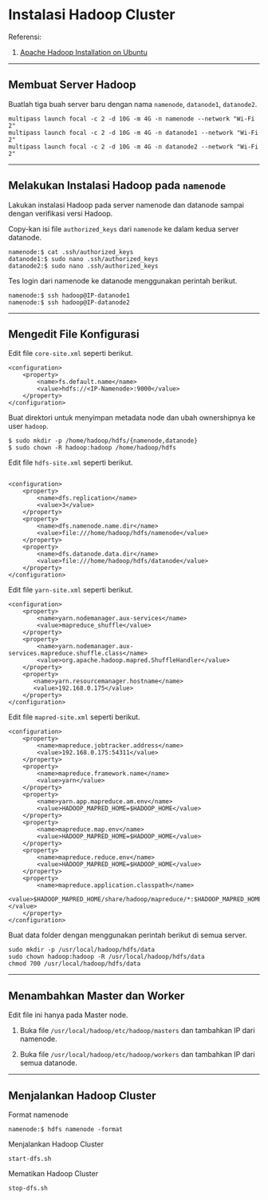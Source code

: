 # Instalasi Hadoop Cluster

Referensi:
1. [Apache Hadoop Installation on Ubuntu](https://sparkbyexamples.com/hadoop/apache-hadoop-installation/)

---

## Membuat Server Hadoop

Buatlah tiga buah server baru dengan nama ```namenode```, ```datanode1```, ```datanode2```.
```
multipass launch focal -c 2 -d 10G -m 4G -n namenode --network "Wi-Fi 2"
multipass launch focal -c 2 -d 10G -m 4G -n datanode1 --network "Wi-Fi 2"
multipass launch focal -c 2 -d 10G -m 4G -n datanode2 --network "Wi-Fi 2"
```

---

## Melakukan Instalasi Hadoop pada ```namenode```

Lakukan instalasi Hadoop pada server namenode dan datanode sampai dengan verifikasi versi Hadoop.

Copy-kan isi file ```authorized_keys``` dari ```namenode``` ke dalam kedua server datanode.

```
namenode:$ cat .ssh/authorized_keys
datanode1:$ sudo nano .ssh/authorized_keys
datanode2:$ sudo nano .ssh/authorized_keys
```

Tes login dari namenode ke datanode menggunakan perintah berikut.
```
namenode:$ ssh hadoop@IP-datanode1
namenode:$ ssh hadoop@IP-datanode2
```

---

## Mengedit File Konfigurasi

Edit file ```core-site.xml``` seperti berikut.
```
<configuration>
    <property>
        <name>fs.default.name</name>
        <value>hdfs://<IP-Namenode>:9000</value>
    </property>
</configuration>
```

Buat direktori untuk menyimpan metadata node dan ubah ownershipnya ke user ```hadoop```.
```
$ sudo mkdir -p /home/hadoop/hdfs/{namenode,datanode}
$ sudo chown -R hadoop:hadoop /home/hadoop/hdfs
```

Edit file ```hdfs-site.xml``` seperti berikut.
```

<configuration>
    <property>
        <name>dfs.replication</name>
        <value>3</value>
    </property>
    <property>
        <name>dfs.namenode.name.dir</name>
        <value>file:///home/hadoop/hdfs/namenode</value>
    </property>
    <property>
        <name>dfs.datanode.data.dir</name>
        <value>file:///home/hadoop/hdfs/datanode</value>
    </property>
</configuration>
```

Edit file ```yarn-site.xml``` seperti berikut.
```
<configuration>
    <property>
        <name>yarn.nodemanager.aux-services</name>
        <value>mapreduce_shuffle</value>
    </property>
    <property>
        <name>yarn.nodemanager.aux-services.mapreduce.shuffle.class</name>
        <value>org.apache.hadoop.mapred.ShuffleHandler</value>
    </property>
    <property>
       <name>yarn.resourcemanager.hostname</name>
       <value>192.168.0.175</value>
    </property>
</configuration>
```

Edit file ```mapred-site.xml``` seperti berikut.
```
<configuration>
    <property>
        <name>mapreduce.jobtracker.address</name>
        <value>192.168.0.175:54311</value>
    </property>
    <property>
        <name>mapreduce.framework.name</name>
        <value>yarn</value>
    </property>
    <property>
        <name>yarn.app.mapreduce.am.env</name>
        <value>HADOOP_MAPRED_HOME=$HADOOP_HOME</value>
    </property>
    <property>
        <name>mapreduce.map.env</name>
        <value>HADOOP_MAPRED_HOME=$HADOOP_HOME</value>
    </property>
    <property>
        <name>mapreduce.reduce.env</name>
        <value>HADOOP_MAPRED_HOME=$HADOOP_HOME</value>
    </property>
    <property>
        <name>mapreduce.application.classpath</name>
        <value>$HADOOP_MAPRED_HOME/share/hadoop/mapreduce/*:$HADOOP_MAPRED_HOME/share/hadoop/mapreduce/lib/*</value>
    </property>
</configuration>
```

Buat data folder dengan menggunakan perintah berikut di semua server.
```
sudo mkdir -p /usr/local/hadoop/hdfs/data
sudo chown hadoop:hadoop -R /usr/local/hadoop/hdfs/data
chmod 700 /usr/local/hadoop/hdfs/data
```

---

## Menambahkan Master dan Worker
Edit file ini hanya pada Master node.

1. Buka file ```/usr/local/hadoop/etc/hadoop/masters``` dan tambahkan IP dari namenode.

2. Buka file ```/usr/local/hadoop/etc/hadoop/workers``` dan tambahkan IP dari semua datanode.

---

## Menjalankan Hadoop Cluster

Format namenode
```
namenode:$ hdfs namenode -format
```

Menjalankan Hadoop Cluster
```
start-dfs.sh
```

Mematikan Hadoop Cluster
```
stop-dfs.sh
```